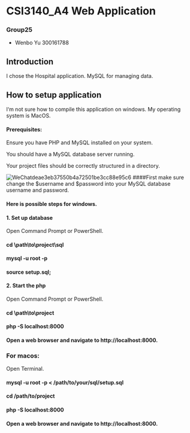 # CSI3140_A4 Web Application
### Group25
* Wenbo Yu 300161788

## Introduction
I chose the Hospital application. MySQL for managing data.

## How to setup application
I‘m not sure how to compile this application on windows. 
My operating system is MacOS.

#### Prerequisites:
Ensure you have PHP and MySQL installed on your system.

You should have a MySQL database server running.

Your project files should be correctly structured in a directory.

![WeChatdeae3eb37550b4a72501be3cc88e95c6](https://github.com/user-attachments/assets/8936a660-c752-4983-aab9-ef3ea9163e01)
####First make sure change the $username and $password into your MySQL database username and password.


#### Here is possible steps for windows.
#### 1. Set up database
Open Command Prompt or PowerShell.
#### cd \path\to\project\sql
#### mysql -u root -p
#### source setup.sql;
#### 2. Start the php
Open Command Prompt or PowerShell.
#### cd \path\to\project
#### php -S localhost:8000
#### Open a web browser and navigate to http://localhost:8000.
### For macos:
Open Terminal.
#### mysql -u root -p < /path/to/your/sql/setup.sql
#### cd /path/to/project
#### php -S localhost:8000
#### Open a web browser and navigate to http://localhost:8000.





